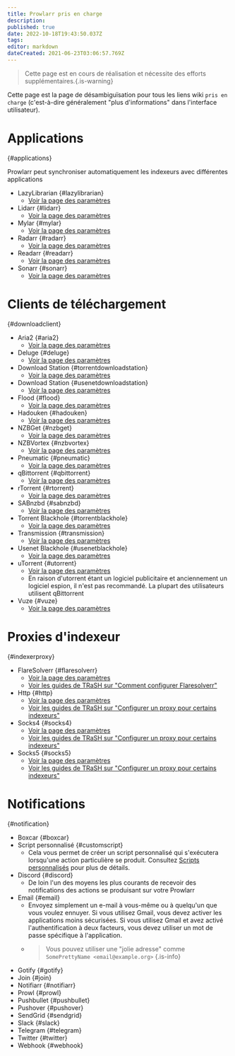 ```yaml
---
title: Prowlarr pris en charge
description: 
published: true
date: 2022-10-18T19:43:50.037Z
tags: 
editor: markdown
dateCreated: 2021-06-23T03:06:57.769Z
---
```


> Cette page est en cours de réalisation et nécessite des efforts supplémentaires.{.is-warning}

Cette page est la page de désambiguïsation pour tous les liens wiki `pris en charge` (c'est-à-dire généralement "plus d'informations" dans l'interface utilisateur).

# Applications

{#applications}

Prowlarr peut synchroniser automatiquement les indexeurs avec différentes applications

- LazyLibrarian {#lazylibrarian}
  - [Voir la page des paramètres](/prowlarr/settings#applications)
- Lidarr {#lidarr}
  - [Voir la page des paramètres](/prowlarr/settings#applications)
- Mylar {#mylar}
  - [Voir la page des paramètres](/prowlarr/settings#applications)
- Radarr {#radarr}
  - [Voir la page des paramètres](/prowlarr/settings#applications)
- Readarr {#readarr}
  - [Voir la page des paramètres](/prowlarr/settings#applications)
- Sonarr {#sonarr}
  - [Voir la page des paramètres](/prowlarr/settings#applications)

# Clients de téléchargement

{#downloadclient}

- Aria2 {#aria2}
  - [Voir la page des paramètres](/prowlarr/settings#download-clients)
- Deluge {#deluge}
  - [Voir la page des paramètres](/prowlarr/settings#download-clients)
- Download Station {#torrentdownloadstation}
  - [Voir la page des paramètres](/prowlarr/settings#download-clients)
- Download Station {#usenetdownloadstation}
  - [Voir la page des paramètres](/prowlarr/settings#download-clients)
- Flood {#flood}
  - [Voir la page des paramètres](/prowlarr/settings#download-clients)
- Hadouken {#hadouken}
  - [Voir la page des paramètres](/prowlarr/settings#download-clients)
- NZBGet {#nzbget}
  - [Voir la page des paramètres](/prowlarr/settings#download-clients)
- NZBVortex {#nzbvortex}
  - [Voir la page des paramètres](/prowlarr/settings#download-clients)
- Pneumatic {#pneumatic}
  - [Voir la page des paramètres](/prowlarr/settings#download-clients)
- qBittorrent {#qbittorrent}
  - [Voir la page des paramètres](/prowlarr/settings#download-clients)
- rTorrent {#rtorrent}
  - [Voir la page des paramètres](/prowlarr/settings#download-clients)
- SABnzbd {#sabnzbd}
  - [Voir la page des paramètres](/prowlarr/settings#download-clients)
- Torrent Blackhole {#torrentblackhole}
  - [Voir la page des paramètres](/prowlarr/settings#download-clients)
- Transmission {#transmission}
  - [Voir la page des paramètres](/prowlarr/settings#download-clients)
- Usenet Blackhole {#usenetblackhole}
  - [Voir la page des paramètres](/prowlarr/settings#download-clients)
- uTorrent {#utorrent}
  - [Voir la page des paramètres](/prowlarr/settings#download-clients)
  - En raison d'utorrent étant un logiciel publicitaire et anciennement un logiciel espion, il n'est pas recommandé. La plupart des utilisateurs utilisent qBittorrent
- Vuze {#vuze}
  - [Voir la page des paramètres](/prowlarr/settings#download-clients)

# Proxies d'indexeur

{#indexerproxy}

- FlareSolverr {#flaresolverr}
  - [Voir la page des paramètres](/prowlarr/settings#flaresolverr-proxy-settings)
  - [Voir les guides de TRaSH sur "Comment configurer Flaresolverr"](https://trash-guides.info/Prowlarr/prowlarr-setup-flaresolverr/)
- Http {#http}
  - [Voir la page des paramètres](/prowlarr/settings#http-proxy-settings)
  - [Voir les guides de TRaSH sur "Configurer un proxy pour certains indexeurs"](https://trash-guides.info/Prowlarr/prowlarr-setup-proxy/)
- Socks4 {#socks4}
  - [Voir la page des paramètres](/prowlarr/settings#socks4-proxy-settings)
  - [Voir les guides de TRaSH sur "Configurer un proxy pour certains indexeurs"](https://trash-guides.info/Prowlarr/prowlarr-setup-proxy/)
- Socks5 {#socks5}
  - [Voir la page des paramètres](/prowlarr/settings#socks5-proxy-settings)
  - [Voir les guides de TRaSH sur "Configurer un proxy pour certains indexeurs"](https://trash-guides.info/Prowlarr/prowlarr-setup-proxy/)

# Notifications

{#notification}

- Boxcar {#boxcar}
- Script personnalisé {#customscript}
  - Cela vous permet de créer un script personnalisé qui s'exécutera lorsqu'une action particulière se produit. Consultez [Scripts personnalisés](/prowlarr/custom-scripts) pour plus de détails.
- Discord {#discord}
  - De loin l'un des moyens les plus courants de recevoir des notifications des actions se produisant sur votre Prowlarr
- Email {#email}
  - Envoyez simplement un e-mail à vous-même ou à quelqu'un que vous voulez ennuyer. Si vous utilisez Gmail, vous devez activer les applications moins sécurisées. Si vous utilisez Gmail et avez activé l'authentification à deux facteurs, vous devez utiliser un mot de passe spécifique à l'application.
  - > Vous pouvez utiliser une "jolie adresse" comme `SomePrettyName <email@example.org>` {.is-info}
- Gotify {#gotify}
- Join {#join}
- Notifiarr {#notifiarr}
- Prowl {#prowl}
- Pushbullet {#pushbullet}
- Pushover {#pushover}
- SendGrid {#sendgrid}
- Slack {#slack}
- Telegram {#telegram}
- Twitter {#twitter}
- Webhook {#webhook}